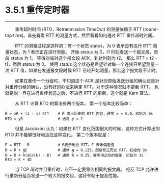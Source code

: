 # 3.5.1 重传定时器
***

&emsp;&emsp;
重传超时时间 (RTO，Retranmission TimeOut) 的测量依赖于 RTT (round-trip time)。首先看看 RTT 的测量方式，然后看看如何通过 RTT 重传超时时间。

&emsp;&emsp;
RTT 的测量过程是这样的：有一个状态 status，为 0 表示没有进行 RTT 测量状态，为 1 表示正在进行测量。
开始 status 为 0，t1 时刻发送一个报文段，然后 status 为 1。
等待对端对这个报文段 ACK，到达时刻为 t2。
那么 RTT = t2 - t1，然后 status 为 0。
使用 status 这个状态是希望针对每一个连接只希望测量一次 RTT 值，如果在发送报文段时候 RTT 已经开始测量，那么这个报文段不计时。

&emsp;&emsp;
如果在重传一个分组时，不知道这个 ACK 是针对原始发送分组的确认还是针对重传分组的确认，没有好的办法来确定 RTT。对于这种情况就不更新 RTT。
也就是说一旦在进行重传状态之后，不进行 RTT 的更新，这个就是 Karn 算法。

&emsp;&emsp;
从 RTT 计算 RTO 的算法有两个版本。
第一个版本比较简单：

    R = xR + (1 - x) RTT    # R 表示历史的 RTT 内容，通常 x = 0.9，初始为 0s
    RTO = yR                # 通常 y = 2

&emsp;&emsp;
但是 Jacobson 认为：如果在 RTT 变化范围很大的时候，这种方式计算出的 RTO 并不能够很好地适应这种变化。
第二个版本就是：

    E = RTT - R             # R表示历史 RTT，E 表示偏差值
    R = R + gE              # 通常 g = 0.125，然后修正历史 RTT，初始为 0s
    D = D + h(abs(E) - D)   # 通常 h = 0.25，被平滑之后的偏差，初始为 3s
    RTO = R + 4D

&emsp;&emsp;
当 TCP 超时并且重传时，它不一定要重传相同的报文段。
相反 TCP 允许进行重新分组而发送一个较大的报文段，这将有助于提高性能。